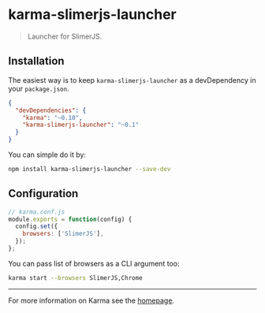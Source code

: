# karma-slimerjs-launcher

> Launcher for SlimerJS.

## Installation

The easiest way is to keep `karma-slimerjs-launcher` as a devDependency in your `package.json`.
```json
{
  "devDependencies": {
    "karma": "~0.10",
    "karma-slimerjs-launcher": "~0.1"
  }
}
```

You can simple do it by:
```bash
npm install karma-slimerjs-launcher --save-dev
```

## Configuration
```js
// karma.conf.js
module.exports = function(config) {
  config.set({
    browsers: ['SlimerJS'],
  });
};
```

You can pass list of browsers as a CLI argument too:
```bash
karma start --browsers SlimerJS,Chrome
```

----

For more information on Karma see the [homepage].


[homepage]: http://karma-runner.github.com
